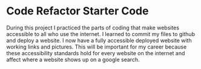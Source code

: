 # Code Refactor Starter Code
During this project I practiced the parts of coding that make websites accessible to all who use the internet. I learned to commit my files to github and deploy a website. I now have a fully accessible deployed website with working links and pictures. This will be important for my career because these accessibility standards hold for every website on the internet and affect where a website shows up on a google search.
